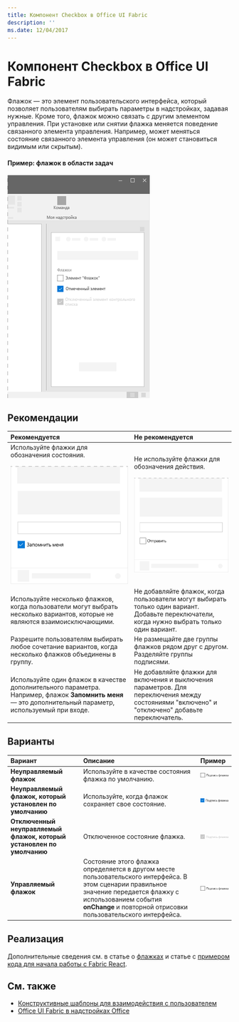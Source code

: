 ```yaml
---
title: Компонент Checkbox в Office UI Fabric
description: ''
ms.date: 12/04/2017
---
```


# <a name="checkbox-component-in-office-ui-fabric"></a>Компонент Checkbox в Office UI Fabric

Флажок — это элемент пользовательского интерфейса, который позволяет пользователям выбирать параметры в надстройках, задавая нужные. Кроме того, флажок можно связать с другим элементом управления. При установке или снятии флажка меняется поведение связанного элемента управления. Например, может меняться состояние связанного элемента управления (он может становиться видимым или скрытым).
  
#### <a name="example-check-box-in-a-task-pane"></a>Пример: флажок в области задач

![Изображение, на котором показан флажок](../images/overview-with-app-checkbox.png)

## <a name="best-practices"></a>Рекомендации

|**Рекомендуется**|**Не рекомендуется**|
|:------------|:--------------|
|Используйте флажки для обозначения состояния.<br/><br/>![Пример рекомендуемого применения флажка](../images/checkbox-do.png)<br/>|Не используйте флажки для обозначения действия.<br/><br/>![Пример нерекомендуемого применения флажка](../images/checkbox-dont.png)<br/>|
|Используйте несколько флажков, когда пользователи могут выбрать несколько вариантов, которые не являются взаимоисключающими.|Не добавляйте флажок, когда пользователи могут выбирать только один вариант. Добавьте переключатели, когда нужно выбрать только один вариант.|
|Разрешите пользователям выбирать любое сочетание вариантов, когда несколько флажков объединены в группу.|Не размещайте две группы флажков рядом друг с другом. Разделяйте группы подписями.|
|Используйте один флажок в качестве дополнительного параметра. Например, флажок **Запомнить меня** — это дополнительный параметр, используемый при входе.|Не добавляйте флажки для включения и выключения параметров. Для переключения между состояниями "включено" и "отключено" добавьте переключатель.|

## <a name="variants"></a>Варианты

|**Вариант**|**Описание**|**Пример**|
|:------------|:--------------|:----------|
|**Неуправляемый флажок**|Используйте в качестве состояния флажка по умолчанию. |![Изображение, на котором показан неуправляемый флажок](../images/checkbox-unchecked.png)|
|**Неуправляемый флажок, который установлен по умолчанию**|Используйте, когда флажок сохраняет свое состояние. |![Изображение, на котором показан неуправляемый флажок, который установлен по умолчанию](../images/checkbox-checked.png)|
|**Отключенный неуправляемый флажок, который установлен по умолчанию**|Отключенное состояние флажка. |![Изображение, на котором показан отключенный неуправляемый флажок, который установлен по умолчанию](../images/checkbox-disabled.png)|
|**Управляемый флажок**|Состояние этого флажка определяется в другом месте пользовательского интерфейса. В этом сценарии правильное значение передается флажку с использованием события **onChange** и повторной отрисовки пользовательского интерфейса. |![Изображение, на котором показан управляемый флажок](../images/checkbox-unchecked.png)|

## <a name="implementation"></a>Реализация

Дополнительные сведения см. в статье о [флажках](https://dev.office.com/fabric#/components/checkbox) и статье с [примером кода для начала работы с Fabric React](https://github.com/OfficeDev/Word-Add-in-GettingStartedFabricReact).

## <a name="see-also"></a>См. также

- [Конструктивные шаблоны для взаимодействия с пользователем](https://github.com/OfficeDev/Office-Add-in-UX-Design-Patterns-Code)
- [Office UI Fabric в надстройках Office](office-ui-fabric.md)
